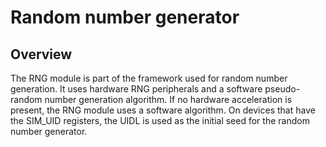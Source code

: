 # Random number generator
## Overview
The RNG module is part of the framework used for random number generation. It uses hardware RNG peripherals and a software pseudo-random number generation algorithm. If no hardware acceleration is present, the RNG module uses a software algorithm. On devices that have the SIM_UID registers, the UIDL is used as the initial seed for the random number generator.